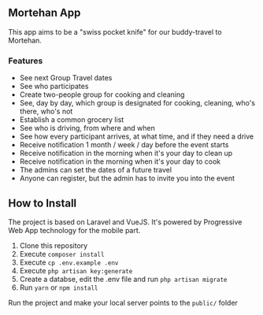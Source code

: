 ## Mortehan App

This app aims to be a "swiss pocket knife" for our buddy-travel to Mortehan.

### Features

- See next Group Travel dates
- See who participates
- Create two-people group for cooking and cleaning
- See, day by day, which group is designated for cooking, cleaning, who's there, who's not
- Establish a common grocery list
- See who is driving, from where and when
- See how every participant arrives, at what time, and if they need a drive
- Receive notification 1 month / week / day before the event starts
- Receive notification in the morning when it's your day to clean up
- Receive notification in the morning when it's your day to cook
- The admins can set the dates of a future travel
- Anyone can register, but the admin has to invite you into the event

## How to Install

The project is based on Laravel and VueJS. It's powered by Progressive Web App technology for the mobile part.

1. Clone this repository
1. Execute `composer install`
1. Execute `cp .env.example .env`
1. Execute `php artisan key:generate`
1. Create a databse, edit the .env file and run `php artisan migrate`
1. Run `yarn` or `npm install`

Run the project and make your local server points to the `public/` folder
